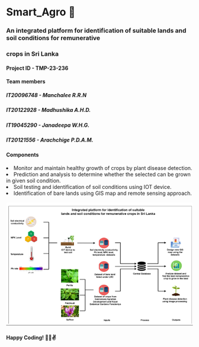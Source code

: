 # Smart_Agro 🌱

### An integrated platform for identification of suitable lands and soil conditions for remunerative 
### crops in Sri Lanka

#### Project ID - TMP-23-236
#### Team members
##### IT20096748 - Manchalee R.R.N
##### IT20122928 -  Madhushika A.H.D.
##### IT19045290 - Janadeepa W.H.G.
##### IT20121556 -  Arachchige P.D.A.M. 

#### Components

 <li> Monitor and maintain 
       healthy growth of crops by 
       plant disease detection. 
 </li>
 
 <li> Prediction and analysis to 
       determine whether the 
       selected can be grown in 
       given soil condition.
 </li>
 
 <li> Soil testing and identification 
      of soil conditions using IOT 
      device.
 </li>
 
 <li> Identification of bare lands 
      using GIS map and remote 
      sensing approach.
 </li>
 <br>
 <img src = "Screenshot 2023-04-07 155951.png">
 <br>
 
 #### Happy Coding! 🧑‍💻✌️

